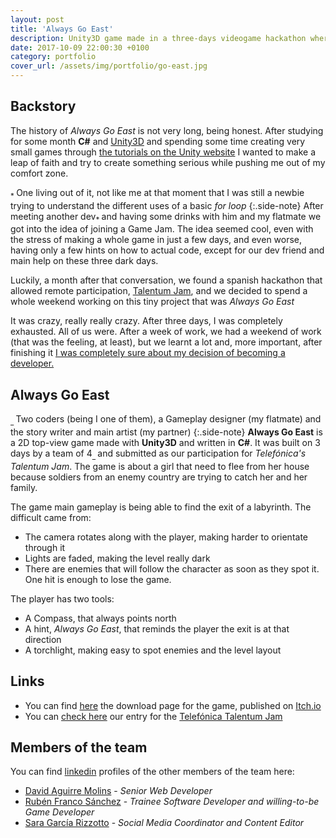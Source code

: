 ```yaml
---
layout: post
title: 'Always Go East'
description: Unity3D game made in a three-days videogame hackathon where the player need to travel through a labyrinth while avoiding soldiers trying to catch them using a compass as their only tool.
date: 2017-10-09 22:00:30 +0100
category: portfolio
cover_url: /assets/img/portfolio/go-east.jpg
---
```


## Backstory

The history of _Always Go East_ is not very long, being honest. After studying for some month **C#** and [Unity3D](https://unity3d.com/) and spending some time creating very small games through [the tutorials on the Unity website](https://unity3d.com/learn/tutorials) I wanted to make a leap of faith and try to create something serious while pushing me out of my comfort zone.

<sub> * </sub>One living out of it, not like me at that moment that I was still a newbie trying to understand the different uses of a basic *for loop*
{:.side-note}
After meeting another dev<sub>* </sub>and having some drinks with him and my flatmate we got into the idea of joining a Game Jam. The idea seemed cool, even with the stress of making a whole game in just a few days, and even worse, having only a few hints on how to actual code, except for our dev friend and main help on these three dark days.

Luckily, a month after that conversation, we found a spanish hackathon that allowed remote participation, [Talentum Jam](https://itch.io/jam/talentum-online), and we decided to spend a whole weekend working on this tiny project that was _Always Go East_

It was crazy, really really crazy. After three days, I was completely exhausted. All of us were. After a week of work, we had a weekend of work (that was the feeling, at least), but we learnt a lot and, more important, after finishing it [I was completely sure about my decision of becoming a developer.](/blog/2018/09/07/hello-world.html)

## Always Go East

<sub>_ </sub>Two coders (being I one of them), a Gameplay designer (my flatmate) and the story writer and main artist (my partner)
{:.side-note}
**Always Go East** is a 2D top-view game made with **Unity3D** and written in **C#**. It was built on 3 days by a team of 4<sub>_ </sub> and submitted as our participation for _Telefónica's Talentum Jam_. The game is about a girl that need to flee from her house because soldiers from an enemy country are trying to catch her and her family.

The game main gameplay is being able to find the exit of a labyrinth. The difficult came from:

- The camera rotates along with the player, making harder to orientate through it
- Lights are faded, making the level really dark
- There are enemies that will follow the character as soon as they spot it. One hit is enough to lose the game.

The player has two tools:

- A Compass, that always points north
- A hint, _Always Go East_, that reminds the player the exit is at that direction
- A torchlight, making easy to spot enemies and the level layout

## Links

- You can find [here](https://detectiveazul.itch.io/always-go-east) the download page for the game, published on [Itch.io](https://itch.io)
- You can [check here](https://itch.io/jam/talentum-online/rate/182750) our entry for the [Telefónica Talentum Jam](https://itch.io/jam/talentum-online)

## Members of the team

You can find [linkedin](https://www.linkedin.com/) profiles of the other members of the team here:

- [David Aguirre Molins](https://www.linkedin.com/in/david-aguirre-molins-b3834a76/) - _Senior Web Developer_
- [Rubén Franco Sánchez](https://www.linkedin.com/in/rub%C3%A9n-franco-s%C3%A1nchez-406397a6/) - _Trainee Software Developer and willing-to-be Game Developer_
- [Sara García Rizzotto](https://www.linkedin.com/in/saragarciarizzottocv/) - _Social Media Coordinator and Content Editor_
